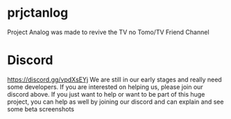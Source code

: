 # prjctanlog
Project Analog was made to revive the TV no Tomo/TV Friend Channel

# Discord
https://discord.gg/vpdXsEYj
We are still in our early stages and really need some developers. If you are interested on helping us, please join our discord above.
If you just want to help or want to be part of this huge project, you can help as well by joining our discord and can explain and see some
beta screenshots
